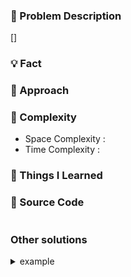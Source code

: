 ### 📖 Problem Description

[]

### 💡 Fact

### 🚎 Approach

### 🧭 Complexity

- Space Complexity :
- Time Complexity :

### 🧐 Things I Learned

### 📝 Source Code

```javascript

```

### Other solutions
<details>
<summary>example</summary>
<div markdown="1">
example
</div>
</details>

